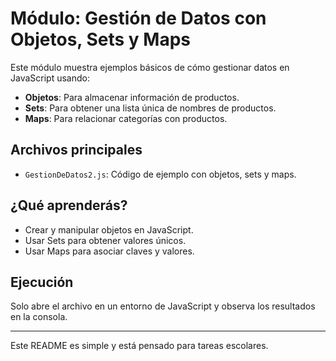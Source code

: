 # Módulo: Gestión de Datos con Objetos, Sets y Maps

Este módulo muestra ejemplos básicos de cómo gestionar datos en JavaScript usando:

- **Objetos**: Para almacenar información de productos.
- **Sets**: Para obtener una lista única de nombres de productos.
- **Maps**: Para relacionar categorías con productos.

## Archivos principales
- `GestionDeDatos2.js`: Código de ejemplo con objetos, sets y maps.

## ¿Qué aprenderás?
- Crear y manipular objetos en JavaScript.
- Usar Sets para obtener valores únicos.
- Usar Maps para asociar claves y valores.

## Ejecución
Solo abre el archivo en un entorno de JavaScript y observa los resultados en la consola.

---
Este README es simple y está pensado para tareas escolares.
